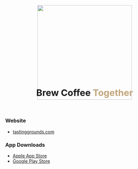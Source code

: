 
<div style="display: flex; justify-content: center; align-items: center; flex-direction: column;">
  <img src="https://production.cdntg.xyz/assets/logos/tg-logo-og-meta.png" height="300">
  <h4 style="font-size: 1.8rem; margin-top: -40px">Brew Coffee <span style="color: #c1a57b;">Together</span></h4>
</div>

### Website

- [tastinggrounds.com](https://tastinggrounds.com)

### App Downloads

- [Apple App Store](https://apps.apple.com/us/app/id1526958511)
- [Google Play Store](https://play.google.com/store/apps/details?id=com.tastinggrounds.app&pli=1)


